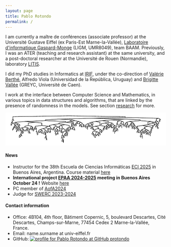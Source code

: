 ```yaml
---
layout: page
title: Pablo Rotondo
permalink: /
---
```



 I am currently a maître de conférences (associate professor) at the Université Gustave Eiffel (ex Paris-Est Marne-la-Vallée), [Laboratoire d'informatique Gaspard-Monge][ligm] (LIGM, UMR8049), team BAAM.  Previously, I was an ATER (teaching and research assistant) at the same university, and a post-doctoral researcher at the Université de Rouen (Normandie), laboratory [LITIS][litis].
 
 
I did my PhD studies in Informatics at [IRIF][irif], under the co-direction of [Valérie Berthé][valerie], Alfredo Viola (Universidad de la República, Uruguay) and [Brigitte Vallée][brigitte] (GREYC, Université de Caen). 
<!-- The manuscript is available <a href="https://www.irif.fr/_media/users/rotondo/these-rotondo.pdf" rel="nofollow">here</a>.-->

I work at the interface between Computer Science and Mathematics, in various topics in data structures and algorithms, that are linked by the presence of randomness in the models. See section <a href="/research/">research</a> for more.

 
 
 
[brigitte]: https://vallee.users.greyc.fr/
[valerie]:   https://www.irif.univ-paris-diderot.fr/~berthe/
[litis]: https://www.litislab.fr/
[ligm]: http://ligm.u-pem.fr/accueil/
[irif]: https://www.irif.univ-paris-diderot.fr/


<center>
<img src="/assets/outname-1.png">
</center>


<h4>News</h4><ul>
<li>Instructor for the 38th Escuela de Ciencias Informáticas <a href="https://eci.dc.uba.ar/">ECI 2025</a> in Buenos Aires, Argentina. Course material <a href="/eci-25/">here</a></li>
<li><b>International project <a href="/stic-amsud-epaa/">EPAA 2024-2025</a> meeting in Buenos Aires October 24 !</b>  Website <a href="/stic-amsud-epaa-kickoff/">here</a></li>
<li>PC member of <a href="https://www.math.aau.at/AofA2024/">AofA2024</a>
</li>
<li>Judge for <a href="https://swerc.eu/2023/">SWERC 2023-2024</a>
</li>
<!--<li>Project 2023 : algorithmic choices incommon programming languages, find all the details <a href="/algo-cnrs-23/">here</a></li>-->
<!--<li>PC member of <a href="http://www.wikicfp.com/cfp/servlet/event.showcfp?eventid=148821&copyownerid=171324">LATIN 2022</a>-->
<!--</li>-->
</ul>

<!--<img src="/assets/photo.jpeg">-->
 

<h4>Contact information</h4>
<ul>
<li>Office: 4B104, 4th floor, Bâtiment Copernic, 5, boulevard Descartes, Cité Descartes, Champs-sur-Marne, 77454 Cedex 2 Marne-la-Vallée, France.
</li>
<li>Email: name.surname at univ-eiffel.fr
</li>
<li>GitHub: <a href="https://github.com/PRotondo" >
<img src="https://assets.github.com/images/icons/emoji/octocat.png" width="10px" alt="profile for Pablo Rotondo at GitHub" >
protondo</a></li>

</ul>

